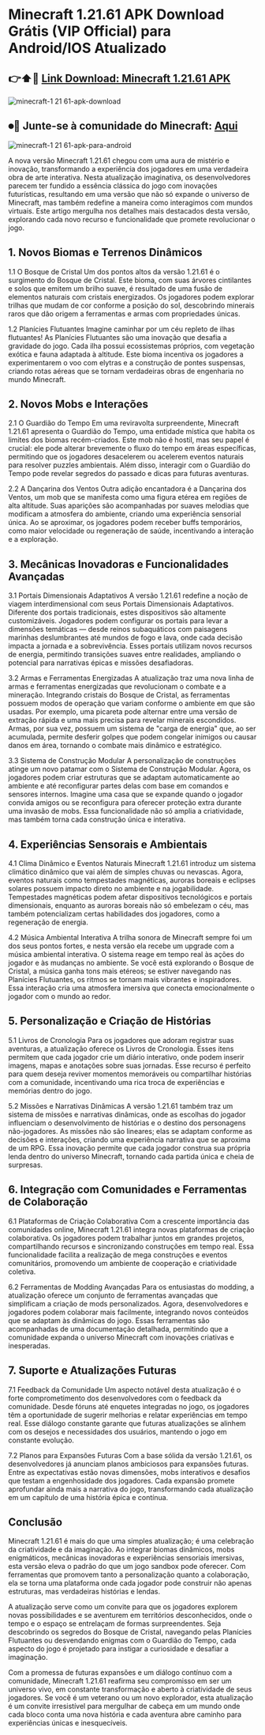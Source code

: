 # Minecraft 1.21.61 APK Download Grátis (VIP Official) para Android/IOS Atualizado
## 👉⬆️📲 [Link Download: Minecraft 1.21.61 APK](https://apksil.com/minecraft-1-21-61/)
![minecraft-1 21 61-apk-download](https://github.com/user-attachments/assets/2489630a-18ba-4753-b2bc-849760a8c83b)
## ⏺︎🔗 Junte-se à comunidade do Minecraft: [Aqui](https://t.me/apksil)
![minecraft-1 21 61-apk-para-android](https://github.com/user-attachments/assets/c2432c2a-ec02-42df-9bd4-fc41b3c8e4d5)

A nova versão Minecraft 1.21.61 chegou com uma aura de mistério e inovação, transformando a experiência dos jogadores em uma verdadeira obra de arte interativa. Nesta atualização imaginativa, os desenvolvedores parecem ter fundido a essência clássica do jogo com inovações futurísticas, resultando em uma versão que não só expande o universo de Minecraft, mas também redefine a maneira como interagimos com mundos virtuais. Este artigo mergulha nos detalhes mais destacados desta versão, explorando cada novo recurso e funcionalidade que promete revolucionar o jogo.

## 1. Novos Biomas e Terrenos Dinâmicos
1.1 O Bosque de Cristal
Um dos pontos altos da versão 1.21.61 é o surgimento do Bosque de Cristal. Este bioma, com suas árvores cintilantes e solos que emitem um brilho suave, é resultado de uma fusão de elementos naturais com cristais energizados. Os jogadores podem explorar trilhas que mudam de cor conforme a posição do sol, descobrindo minerais raros que dão origem a ferramentas e armas com propriedades únicas.

1.2 Planícies Flutuantes
Imagine caminhar por um céu repleto de ilhas flutuantes! As Planícies Flutuantes são uma inovação que desafia a gravidade do jogo. Cada ilha possui ecossistemas próprios, com vegetação exótica e fauna adaptada à altitude. Este bioma incentiva os jogadores a experimentarem o voo com elytras e a construção de pontes suspensas, criando rotas aéreas que se tornam verdadeiras obras de engenharia no mundo Minecraft.

## 2. Novos Mobs e Interações
2.1 O Guardião do Tempo
Em uma reviravolta surpreendente, Minecraft 1.21.61 apresenta o Guardião do Tempo, uma entidade mística que habita os limites dos biomas recém-criados. Este mob não é hostil, mas seu papel é crucial: ele pode alterar brevemente o fluxo do tempo em áreas específicas, permitindo que os jogadores desacelerem ou acelerem eventos naturais para resolver puzzles ambientais. Além disso, interagir com o Guardião do Tempo pode revelar segredos do passado e dicas para futuras aventuras.

2.2 A Dançarina dos Ventos
Outra adição encantadora é a Dançarina dos Ventos, um mob que se manifesta como uma figura etérea em regiões de alta altitude. Suas aparições são acompanhadas por suaves melodias que modificam a atmosfera do ambiente, criando uma experiência sensorial única. Ao se aproximar, os jogadores podem receber buffs temporários, como maior velocidade ou regeneração de saúde, incentivando a interação e a exploração.

## 3. Mecânicas Inovadoras e Funcionalidades Avançadas
3.1 Portais Dimensionais Adaptativos
A versão 1.21.61 redefine a noção de viagem interdimensional com seus Portais Dimensionais Adaptativos. Diferente dos portais tradicionais, estes dispositivos são altamente customizáveis. Jogadores podem configurar os portais para levar a dimensões temáticas — desde reinos subaquáticos com paisagens marinhas deslumbrantes até mundos de fogo e lava, onde cada decisão impacta a jornada e a sobrevivência. Esses portais utilizam novos recursos de energia, permitindo transições suaves entre realidades, ampliando o potencial para narrativas épicas e missões desafiadoras.

3.2 Armas e Ferramentas Energizadas
A atualização traz uma nova linha de armas e ferramentas energizadas que revolucionam o combate e a mineração. Integrando cristais do Bosque de Cristal, as ferramentas possuem modos de operação que variam conforme o ambiente em que são usadas. Por exemplo, uma picareta pode alternar entre uma versão de extração rápida e uma mais precisa para revelar minerais escondidos. Armas, por sua vez, possuem um sistema de "carga de energia" que, ao ser acumulada, permite desferir golpes que podem congelar inimigos ou causar danos em área, tornando o combate mais dinâmico e estratégico.

3.3 Sistema de Construção Modular
A personalização de construções atinge um novo patamar com o Sistema de Construção Modular. Agora, os jogadores podem criar estruturas que se adaptam automaticamente ao ambiente e até reconfigurar partes delas com base em comandos e sensores internos. Imagine uma casa que se expande quando o jogador convida amigos ou se reconfigura para oferecer proteção extra durante uma invasão de mobs. Essa funcionalidade não só amplia a criatividade, mas também torna cada construção única e interativa.

## 4. Experiências Sensorais e Ambientais
4.1 Clima Dinâmico e Eventos Naturais
Minecraft 1.21.61 introduz um sistema climático dinâmico que vai além de simples chuvas ou nevascas. Agora, eventos naturais como tempestades magnéticas, auroras boreais e eclipses solares possuem impacto direto no ambiente e na jogabilidade. Tempestades magnéticas podem afetar dispositivos tecnológicos e portais dimensionais, enquanto as auroras boreais não só embelezam o céu, mas também potencializam certas habilidades dos jogadores, como a regeneração de energia.

4.2 Música Ambiental Interativa
A trilha sonora de Minecraft sempre foi um dos seus pontos fortes, e nesta versão ela recebe um upgrade com a música ambiental interativa. O sistema reage em tempo real às ações do jogador e às mudanças no ambiente. Se você está explorando o Bosque de Cristal, a música ganha tons mais etéreos; se estiver navegando nas Planícies Flutuantes, os ritmos se tornam mais vibrantes e inspiradores. Essa interação cria uma atmosfera imersiva que conecta emocionalmente o jogador com o mundo ao redor.

## 5. Personalização e Criação de Histórias
5.1 Livros de Cronologia
Para os jogadores que adoram registrar suas aventuras, a atualização oferece os Livros de Cronologia. Esses itens permitem que cada jogador crie um diário interativo, onde podem inserir imagens, mapas e anotações sobre suas jornadas. Esse recurso é perfeito para quem deseja reviver momentos memoráveis ou compartilhar histórias com a comunidade, incentivando uma rica troca de experiências e memórias dentro do jogo.

5.2 Missões e Narrativas Dinâmicas
A versão 1.21.61 também traz um sistema de missões e narrativas dinâmicas, onde as escolhas do jogador influenciam o desenvolvimento de histórias e o destino dos personagens não-jogadores. As missões não são lineares; elas se adaptam conforme as decisões e interações, criando uma experiência narrativa que se aproxima de um RPG. Essa inovação permite que cada jogador construa sua própria lenda dentro do universo Minecraft, tornando cada partida única e cheia de surpresas.

## 6. Integração com Comunidades e Ferramentas de Colaboração
6.1 Plataformas de Criação Colaborativa
Com a crescente importância das comunidades online, Minecraft 1.21.61 integra novas plataformas de criação colaborativa. Os jogadores podem trabalhar juntos em grandes projetos, compartilhando recursos e sincronizando construções em tempo real. Essa funcionalidade facilita a realização de mega construções e eventos comunitários, promovendo um ambiente de cooperação e criatividade coletiva.

6.2 Ferramentas de Modding Avançadas
Para os entusiastas do modding, a atualização oferece um conjunto de ferramentas avançadas que simplificam a criação de mods personalizados. Agora, desenvolvedores e jogadores podem colaborar mais facilmente, integrando novos conteúdos que se adaptam às dinâmicas do jogo. Essas ferramentas são acompanhadas de uma documentação detalhada, permitindo que a comunidade expanda o universo Minecraft com inovações criativas e inesperadas.

## 7. Suporte e Atualizações Futuras
7.1 Feedback da Comunidade
Um aspecto notável desta atualização é o forte comprometimento dos desenvolvedores com o feedback da comunidade. Desde fóruns até enquetes integradas no jogo, os jogadores têm a oportunidade de sugerir melhorias e relatar experiências em tempo real. Esse diálogo constante garante que futuras atualizações se alinhem com os desejos e necessidades dos usuários, mantendo o jogo em constante evolução.

7.2 Planos para Expansões Futuras
Com a base sólida da versão 1.21.61, os desenvolvedores já anunciam planos ambiciosos para expansões futuras. Entre as expectativas estão novas dimensões, mobs interativos e desafios que testam a engenhosidade dos jogadores. Cada expansão promete aprofundar ainda mais a narrativa do jogo, transformando cada atualização em um capítulo de uma história épica e contínua.

## Conclusão
Minecraft 1.21.61 é mais do que uma simples atualização; é uma celebração da criatividade e da imaginação. Ao integrar biomas dinâmicos, mobs enigmáticos, mecânicas inovadoras e experiências sensoriais imersivas, esta versão eleva o padrão do que um jogo sandbox pode oferecer. Com ferramentas que promovem tanto a personalização quanto a colaboração, ela se torna uma plataforma onde cada jogador pode construir não apenas estruturas, mas verdadeiras histórias e lendas.

A atualização serve como um convite para que os jogadores explorem novas possibilidades e se aventurem em territórios desconhecidos, onde o tempo e o espaço se entrelaçam de formas surpreendentes. Seja descobrindo os segredos do Bosque de Cristal, navegando pelas Planícies Flutuantes ou desvendando enigmas com o Guardião do Tempo, cada aspecto do jogo é projetado para instigar a curiosidade e desafiar a imaginação.

Com a promessa de futuras expansões e um diálogo contínuo com a comunidade, Minecraft 1.21.61 reafirma seu compromisso em ser um universo vivo, em constante transformação e aberto à criatividade de seus jogadores. Se você é um veterano ou um novo explorador, esta atualização é um convite irresistível para mergulhar de cabeça em um mundo onde cada bloco conta uma nova história e cada aventura abre caminho para experiências únicas e inesquecíveis.
